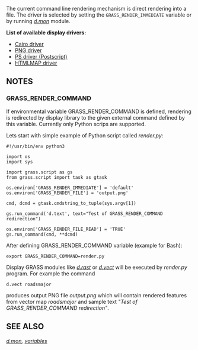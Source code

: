 The current command line rendering mechanism is direct rendering into a
file. The driver is selected by setting the `GRASS_RENDER_IMMEDIATE`
variable or by running *[d.mon](d.mon.md)* module.

**List of available display drivers:**

- [Cairo driver](cairodriver.md)
- [PNG driver](pngdriver.md)
- [PS driver (Postscript)](psdriver.md)
- [HTMLMAP driver](htmldriver.md)

## NOTES

### GRASS_RENDER_COMMAND

If environmental variable GRASS_RENDER_COMMAND is defined, rendering is
redirected by display library to the given external command defined by
this variable. Currently only Python scrips are supported.

Lets start with simple example of Python script called *render.py*:

```shell
#!/usr/bin/env python3

import os
import sys

import grass.script as gs
from grass.script import task as gtask

os.environ['GRASS_RENDER_IMMEDIATE'] = 'default'
os.environ['GRASS_RENDER_FILE'] = 'output.png'

cmd, dcmd = gtask.cmdstring_to_tuple(sys.argv[1])

gs.run_command('d.text', text="Test of GRASS_RENDER_COMMAND redirection")

os.environ['GRASS_RENDER_FILE_READ'] = 'TRUE'
gs.run_command(cmd, **dcmd)
```

After defining GRASS_RENDER_COMMAND variable (example for Bash):

```shell
export GRASS_RENDER_COMMAND=render.py
```

Display GRASS modules like *[d.rast](d.rast.md)* or
*[d.vect](d.vect.md)* will be executed by *render.py* program. For
example the command

```shell
d.vect roadsmajor
```

produces output PNG file *output.png* which will contain rendered
features from vector map *roadsmajor* and sample text *"Test of
GRASS_RENDER_COMMAND redirection"*.

## SEE ALSO

*[d.mon](d.mon.md),
[variables](variables.md#list-of-selected-grass-environment-variables-for-rendering)*
